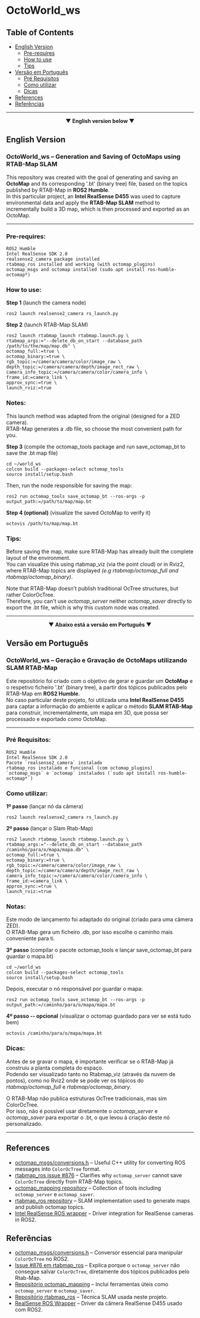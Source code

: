 # OctoWorld_ws

## Table of Contents

- [English Version](#english-version)
  - [Pre-requires](#pre-requires)
  - [How to use](#how-to-use)
  - [Tips](#tips)
- [Versão em Português](#versão-em-português)
  - [Pré Requisitos](#pré-requisitos)
  - [Como utilizar](#como-utilizar)
  - [Dicas](#dicas)
- [References](#references)
- [Referências](#referências)

---

<p align="center"><strong> ▼ English version below ▼ </strong></p>

## English Version

### OctoWorld_ws – Generation and Saving of OctoMaps using RTAB-Map SLAM

This repository was created with the goal of generating and saving an **OctoMap** and its corresponding '.bt' (binary tree) file, based on the topics published by RTAB-Map in **ROS2 Humble**.  
In this particular project, an **Intel RealSense D455** was used to capture environmental data and apply the **RTAB-Map SLAM** method to incrementally build a 3D map, which is then processed and exported as an OctoMap.

---

### Pre-requires:

    ROS2 Humble
    Intel RealSense SDK 2.0
    realsense2_camera package installed
    rtabmap_ros installed and working (with octomap_plugins)
    octomap_msgs and octomap installed (sudo apt install ros-humble-octomap*)

### How to use:

**Step 1** (launch the camera node)

    ros2 launch realsense2_camera rs_launch.py 

**Step 2** (launch RTAB-Map SLAM)

    ros2 launch rtabmap_launch rtabmap.launch.py \
    rtabmap_args:="--delete_db_on_start --database_path /path/to/the/map/map.db" \
    octomap_full:=true \
    octomap_binary:=true \
    rgb_topic:=/camera/camera/color/image_raw \
    depth_topic:=/camera/camera/depth/image_rect_raw \
    camera_info_topic:=/camera/camera/color/camera_info \
    frame_id:=camera_link \
    approx_sync:=true \
    launch_rviz:=true


### Notes:

This launch method was adapted from the original (designed for a ZED camera).  
RTAB-Map generates a .db file, so choose the most convenient path for you.

**Step 3** (compile the octomap_tools package and run save_octomap_bt to save the .bt map file)

    cd ~/world_ws
    colcon build --packages-select octomap_tools
    source install/setup.bash

Then, run the node responsible for saving the map:

    ros2 run octomap_tools save_octomap_bt --ros-args -p output_path:=/path/to/map/map.bt

**Step 4 (optional)** (visualize the saved OctoMap to verify it)

    octovis /path/to/map/map.bt


### Tips:

Before saving the map, make sure RTAB-Map has already built the complete layout of the environment.  
You can visualize this using rtabmap_viz (via the point cloud) or in Rviz2, where RTAB-Map topics are displayed *(e.g rtabmap/octomap_full and rtabmap/octomap_binary)*.

Note that RTAB-Map doesn't publish traditional OcTree structures, but rather ColorOcTree.  
Therefore, you can't use *octomap_server* neither *octomap_saver* directly to export the .bt file, which is why this custom node was created.


---

<p align="center"><strong> ▼ Abaixo está a versão em Português ▼ </strong></p>

## Versão em Português

### OctoWorld_ws – Geração e Gravação de OctoMaps utilizando SLAM RTAB-Map

Este repositório foi criado com o objetivo de gerar e guardar um **OctoMap** e o respetivo ficheiro '.bt' (binary tree), a partir dos tópicos publicados pelo RTAB-Map em **ROS2 Humble**.  
No caso particular deste projeto, foi utilizada uma **Intel RealSense D455** para captar a informação do ambiente e aplicar o método **SLAM RTAB-Map** para construir, incrementalmente, um mapa em 3D, que possa ser processado e exportado como OctoMap.

---

### Pré Requisitos:

    ROS2 Humble
    Intel RealSense SDK 2.0
    Pacote `realsense2_camera` instalado
    rtabmap_ros instalado e funcional (com octomap_plugins)
    `octomap_msgs` e `octomap` instalados (`sudo apt install ros-humble-octomap*`)



### Como utilizar:

**1º passo** (lançar nó da câmera)

    ros2 launch realsense2_camera rs_launch.py 

**2º passo** (lançar o Slam Rtab-Map)

    ros2 launch rtabmap_launch rtabmap.launch.py \
    rtabmap_args:="--delete_db_on_start --database_path /caminho/para/o/mapa/mapa.db" \
    octomap_full:=true \
    octomap_binary:=true \
    rgb_topic:=/camera/camera/color/image_raw \
    depth_topic:=/camera/camera/depth/image_rect_raw \
    camera_info_topic:=/camera/camera/color/camera_info \
    frame_id:=camera_link \
    approx_sync:=true \
    launch_rviz:=true



### Notas:

Este modo de lançamento foi adaptado do original (criado para uma câmera ZED).  
O RTAB-Map gera um ficheiro .db, por isso escolhe o caminho mais conveniente para ti.

**3º passo** (compilar o pacote octomap_tools e lançar save_octomap_bt para guardar o mapa.bt)

    cd ~/world_ws
    colcon build --packages-select octomap_tools
    source install/setup.bash

Depois, executar o nó responsável por guardar o mapa:

    ros2 run octomap_tools save_octomap_bt --ros-args -p output_path:=/caminho/para/o/mapa/mapa.bt

**4º passo -- opcional** (visualizar o octomap guardado para ver se está tudo bem)

    octovis /caminho/para/o/mapa/mapa.bt


### Dicas:

Antes de se gravar o mapa, é importante verificar se o RTAB-Map já construiu a planta completa do espaço.  
Podendo ser visualizado tanto no Rtabmap_viz (através da nuvem de pontos), como no Rviz2 onde se pode ver os tópicos do *rtabmap/octomap_full* e *rtabmap/octomap_binary*.  

O RTAB-Map não publica estruturas OcTree tradicionais, mas sim ColorOcTree.  
Por isso, não é possível usar diretamente o *octomap_server* e *octomap_saver* para exportar o .bt, o que levou à criação deste nó personalizado.
 

---

## References

- [octomap_msgs/conversions.h](https://github.com/OctoMap/octomap_msgs/blob/melodic-devel/include/octomap_msgs/conversions.h) – Useful C++ utility for converting ROS messages into `ColorOcTree` format.
- [rtabmap_ros issue #876](https://github.com/introlab/rtabmap_ros/issues/876#issuecomment-1407534728) – Clarifies why `octomap_server` cannot save `ColorOcTree` directly from RTAB-Map topics.
- [octomap_mapping repository](https://github.com/OctoMap/octomap_mapping) – Collection of tools including `octomap_server` e `octomap_saver`.
- [rtabmap_ros repository](https://github.com/introlab/rtabmap_ros) – SLAM implementation used to generate maps and publish octomap topics.
- [Intel RealSense ROS wrapper](https://github.com/IntelRealSense/realsense-ros) – Driver integration for RealSense cameras in ROS2.

## Referências

- [octomap_msgs/conversions.h](https://github.com/OctoMap/octomap_msgs/blob/melodic-devel/include/octomap_msgs/conversions.h) – Conversor essencial para manipular `ColorOcTree` no ROS2.
- [Issue #876 em rtabmap_ros](https://github.com/introlab/rtabmap_ros/issues/876#issuecomment-1407534728) – Explica porque o `octomap_server` não consegue salvar `ColorOcTree`, diretamente dos tópicos publicados pelo Rtab-Map.
- [Repositório octomap_mapping](https://github.com/OctoMap/octomap_mapping) – Inclui ferramentas úteis como `octomap_server` e `octomap_saver`.
- [Repositório rtabmap_ros](https://github.com/introlab/rtabmap_ros) – Técnica SLAM usada neste projeto.
- [RealSense ROS Wrapper](https://github.com/IntelRealSense/realsense-ros) – Driver da câmera RealSense D455 usado com ROS2.
